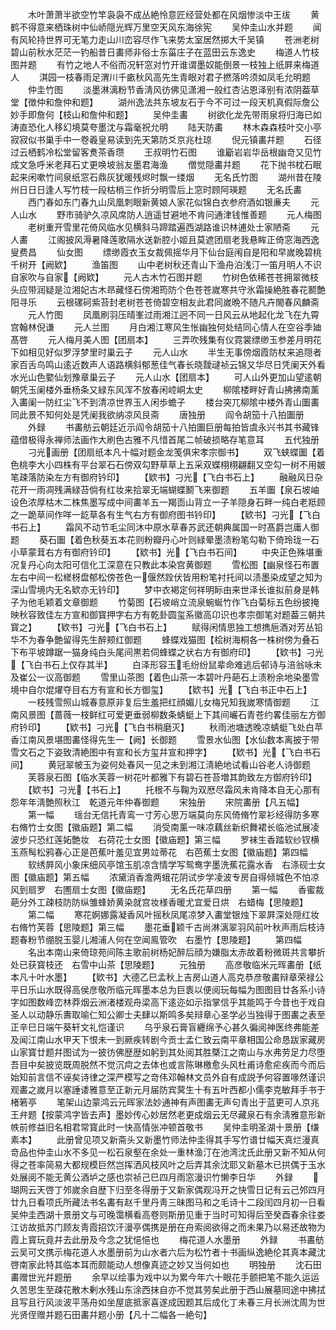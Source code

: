 <!-- { "loadSidebar": true } -->
　　木叶萧萧半欲空竹竿袅袅不成丛絶怜意匠经营处都在风烟惨淡中王绂
　　黄鹤不得意来栖珠树中仙峤隠光辉万里空天风东海徐宪
　　吴仲圭山水并题
　　闻有风轮持世界可无笔力走山川峦容尽作飞来势太室居然掷大千吴镇
　　苍洲老树碧山前秋水茫茫一钓船昔日畵师非俗士东菑庄子在蓝田云东逸史
　　梅道人竹枝图并题
　　有竹之地人不俗而况轩窓对竹开谁谓墨奴能倒景一枝独上纸屛来梅道人
　　淇园一枝春雨足渭川千畞秋风高先生青眼对君子撚落吟须如凤毛允明题
　　仲圭竹图
　　淡墨淋漓粉节香淸风彷佛见潇湘一般红杏沾恩泽别有浓阴葢草堂【徴仲和詹仲和题】
　　湖州逸法共东坡友石于今不可过一段天机真假际詹公妙手即詹何【枝山和詹仲和题】
　　吴仲圭畵
　　树欲化龙先带雨泉将归海已如涛直恐化人移幻境莫夸墨沈与霜毫祝允明
　　陆天防畵
　　林木森森枝叶交小亭寂寂似书巢手中一卷羲皇易读到先天第防爻京兆杜琼
　　倪元镇畵幷题
　　石径过云栖鹤冷松堂留客煑茶香瓒
　　王叔明竹石图
　　谁斸岩岩华岳根幽竒又见竹成文急呼米老拜石丈更唤坡翁友墨君海渔
　　僧觉隠畵幷题
　　花下抛书枕石眠起来闲嗽竹间泉纸窓石鼎灰犹暖残烬时飘一缕烟
　　无名氏竹图
　　湖州昔在陵州日日日逢人写竹枝一段枯梢三作折分明雪后上窓时顾阿瑛题
　　无名氏畵
　　西门春如东门春九山凤凰刺眼新黄娘人家花似锦白衣参府酒如银亷夫
　　元人山水
　　野市骑驴久凉风席防人逍遥甘避地不肯问通津钱惟善题
　　元人梅图
　　老树重开雪里花倚风临水见横斜马蹄踏遍西湖路谁识林逋处士家陋斋
　　元人畵
　　江阁披风溽暑降莲歌隔水送新腔小姬且莫遮团扇老我悬眸正倚窓海西逸叟费昌
　　仙女图
　　缥缈霞衣玉女裁佩摇华月下仙台庭闱自是阳和早嵗晚碧桃千树开【阙欵】
　　渔笛图
　　山中老树秋还青山下渔舟泊浅汀一笛月明人不识自家吹与自家【阙欵】
　　元人古木竹石图并题
　　竹树色依稀苍苍拥翠微枝头应带润疑是泣湘妃古木昻藏怪石傍湘筠防个色苍苍嵗寒共守氷霜操絶胜春花鬭艶阳寻乐
　　云根磥砢紫苔封老树苍苍倚碧空相友此君同嵗晩不随凡卉閙春风麟斋
　　元人竹图
　　凤凰刷羽压晴峯过雨湘江迥不同一日风云从地起化龙飞在九霄宫翰林倪谦
　　元人兰图
　　月白湘江寒风生怅幽独何处结同心情人在空谷季廸髙啓
　　元人梅月美人图【团扇本】
　　三弄吹残集有仪霓裳缥缈玉参差月明花下如相见好似罗浮梦里时巢云子
　　元人山水
　　半生无事傍烟霞防杖来追隠者家百舌鸟鸣山逺近数声人语路横斜郁葱佳气春长晓靉叇祯云锦又华尽日凭阑天外看水光山色嬜仙划豫章巢云子
　　元人山水【团扇本】
　　可人山外更加山望逺朝朝凭玉阑楼外垂杨条又緑东风浑不放春闲崆峒太史
　　柳隂楼畔好青山拂拂南薰入畵阑一防红尘飞不到清凉世界玉人闲歩蟾子
　　楼台突兀柳隂中楼外青山圗畵同此景不知何处是凭阑我欲纳凉风艮斋
　　唐独册
　　阎令胡笳十八拍圗册
　　外録
　　书畵舫云朝廷近示阎令胡笳十八拍圗巨册每拍皆虞永兴书其书藏锋蕴借极得永禅师法画作大刷色古雅不凡惜首尾二帧破损略存笔意耳
　　五代独册
　　刁光画册【团扇纸本凡十幅对题金龙笺俱宋孝宗御书】
　　双飞蛱蝶圗【着色桃李大小四株有平台翠石石傍双勾野草草上五采双蝶栩栩翩翻又空勾一树不用皴笔疎落防染左方有御府钤印】
　　【欵书】刁光【飞白书石上】
　　融融风日杂花开一雨凋残满緑苔倘有红妆来拾翠无端蝴蝶鬭飞来御题
　　五羊圗【泉石坡岫设色浓厚枯木二株焦墨写成中间畵羊五一羯靣山背立一子羊隠身石畔一纯白老羝顾之一跪草间作咩一龁草各有生气右方有御府图书钤印】
　　【欵书】刁光【飞白书石上】
　　霜风不动节毛尘同沐中原水草春苏武还朝典属国一时髙爵岂庸人御题
　　葵石圗【着色秋葵五本花则粉瓣丹心叶则緑晕墨渍粉笔勾勒下倚玲珑一石小草蒙茸右方有御府钤印】
　　【欵书】光【飞白书石间】
　　中央正色殊堪重况复丹心向太阳可信化工深意在只教此本染宫黄御题
　　雪松图【幽泉怪石布置左右中间一松槎枒盘郁松傍苍色一偃然跧伏皆用粉笔衬托间以渍墨染成望之知为深山雪境内无名欵亦无钤印】
　　梦中衣褐定何祥明眎由来世泽长谁拟前身是韩子为他毛颖着文章御题
　　竹菊图【石坡峭立流泉蜿蜒竹作飞白菊标五色纷披掩映秋容致佳左方宣和御寳押字右方有乾卦圆玺系徽高卬识也孝宗御笔对题葢三朝共寳之】
　　【欵书】刁光【飞白书石上】
　　赋得闲情思独工想擕巵酒对芳丛铅华不为春争艶留得先生醉颊红御题
　　蜂蝶戏猫图【桧树海桐各一株树傍为叠石下布平坡蹲踞一猫身纯白头尾间黒若伺蜂蝶之状右方有御府印】
　　【欵书】刁光【飞白书石上仅存其半】
　　白泽形容玉毛纷纷鼠辈命难逃后邨诗与涪翁咏未及崔公一议高御题
　　雪里山茶图【着色山茶一本碧叶丹葩石上渍粉余地染墨雪境中自尔焜燿夺目右方有宣和长方御玺】
　　【欵书】光【飞白书正中石上】
　　一枝残雪照山城春意原非复后生羞把红顔媚儿女梅兄知我嵗寒情御题
　　江南风景图【蔷薇一枝鲜红可爱更垂弱柳数条蜻蜓上下其间巗石青苍约畧佳丽左方御府钤印】
　　【欵书】刁光【飞白书稍磨灭】
　　秋雨池塘透晚凉蜻蜓飞处白苹香江南风景堪图畵怪得先生一【阙】长御题
　　雪景水仙图【水仙数本离披于带雪文石之下姿致清絶图中有宣和长方玺幷宣和押字】
　　【欵书】光【飞白书石间】
　　黄冠翠帔玉为姿何处春风一见之未到湘江淸絶地试看山谷老人诗御题
　　芙蓉泉石图【临水芙蓉一树花叶都雅下有碧石苍苔増其韵致左方御府钤印】
　　【欵书】刁光【书石上】
　　托根不与鞠为双厯尽霜风未肯降本自无心那有怨年年淸艶照秋江　乾道元年仲春御题
　　宋独册
　　宋院畵册【凡五幅】
　　第一幅
　　瑶台无信托青鸾一寸芳心思万端莫向东风倚脩竹翠衫经得防多寒　右脩竹士女图【徽庙题】第二幅
　　消受南薰一味凉藕丝新织舞裙长临池试展凌波步只恐红莲妬艶妆　右荷花士女图【徽庙题】第三幅
　　罗袜生香踏软纱钗横玉燕髩松鸦春心正是芭蕉叶羞见宜男竝蒂花　右芭蕉士女图【徽庙题】第四幅
　　软绣屛风小象床细风亭馆玉肌凉含情学写鸳鸯字墨洗蕉花露水香　右涤砚士女图【徽庙题】第五幅
　　浓黛消香澹两蛾花阴试步学凌波专房自得倾城色不怕凉风到扇罗　右圑扇士女图【徽庙题】
　　无名氏花草四册
　　第一幅
　　香蜜裁葩分外工疎枝防防纵雏蜂娇黄染就宫妆様香暖尤宜爱日烘　右蜡梅【思陵题】
　　第二幅
　　寒花婀娜露凝香风叶摇秋凤尾凉梦入畵堂银烛下翠屛深处隠红妆　右脩竹芙蓉【思陵题】第三幅
　　墨花垂颖千古尚淋漓翠羽风前叶秋声雨后枝诗题春粉节绷脱玉婴儿湘浦人何在空闻鳯管吹　右墨竹【思陵题】
　　第四幅
　　名出本南山来倚琼苑间陈主歌前树杨妃醉后顔为嫌脂太赤故着粉微斑共言攀折处已获寳枝还　右雪中山茶【思陵题】
　　元独册
　　高彦敬临米元晖畵册【纸本凡十叶水墨】
　　【欵书】大德乙巳孟秋上吉房山道人高克恭彦敬畵辩章荣禄公平日乐山水既得高侯彦敬所临元晖墨本总为巨袠以便阅玩每幅为图图目廿各系小诗字如图数峰峦林莽烟云洲渚楼观舟梁高下逺迩如示指掌信乎其能鸣于今昔也于戏自圣人以动静乐夀取喻仁知公卿士夫肆以斯鸣多矣辩章心圣学必当独得于图畵之表至正辛巳日端午葵轩文礼恺谨识
　　乌乎泉石膏盲纒绵予心甚久徧阅神医终弗能差及闻江南山水甲天下恨未一到厥疾转剧今贡士孟仁致云南平章相国公命恳跋家藏房山家寳廿题幷图试为一披彷佛歴歴如躬到其处阅其胜槩江之南山与水弗劳足力尽堕吾目中矣披览既周脱然不觉沉疴之去体也或言陈琳檄愈头风杜甫诗愈疟疾而今而后始知前言信不诬矣诗律之深严模写之竒伟邓翰林文员外自有成説予何容置喙然谨识观畵之嵗月以塞諈诿雅意至正新元月届防宾蓂生十有五叶西都小儒李克敏拜手书于楮箬亭
　　笔架山边蒙鸿云元晖家法妙通神有声图畵无声句青出于蓝更可人京兆王弁题【按蒙鸿字皆去声】墨妙传心妙居然老更成烟云无尽藏泉石有余淸雅意形新帙前修益旧名相君常寳此时一快高情张冲顿首敬书
　　吴仲圭明圣湖十景册【缣素本】
　　此册曾见项又新斋头又新墨竹师法仲圭得其手写竹谱廿幅天真烂漫真竒品也仲圭山水不多见一松石泉壑在余处一重林渔汀在池湾沈氏此册又新不知从何得之苍率简易大都规模巨然岂挥洒风枝风叶之后弄其余沈耶又新墓木已拱偶于玉水处展阅不能无黄公酒垆之感也崇祯己巳四月雨窓漫识竹懒李日华
　　外録
　　瑚网云天啓丁邜嵗余自歴下归至冬得册于又新家偶观冯开之快雪日记有云己邜四月廿九日看项氏所藏法书名畵有赵千里丹靑三昧图马和之毛诗十二段闰四月初一日看吴仲圭西湖十景册文与可晚霭横看高卷则斯册见重于当时可知得后至癸酉春余往娄江访故抵苏门顾友靑霞招饮汗漫亭偶携是册在舟索阅欲得之而未果乃以易还故物为霞上寳玩竟幷去此册及今念之犹悒悒也
　　梅花道人水墨册
　　外録
　　书畵舫云吴可文携示梅花道人水墨册前为山水者六后为松竹者十书画纵逸絶伦其真本藏沈啓南家此特其临本耳而颇能动人想像真迹之妙又当何如也
　　明独册
　　沈石田畵赠世光幷题册
　　余早以绘事为戏中以为累今年六十眼花手颤把笔不能久运运久苦思生至疎花散木剰水残山东涂西抹自亦不觉其劳矣此册于西山展墓囘途中拂拭且写且行风淡波平荡舟如坐屋底抵家喜遂成因题其后成化丁未春三月长洲沈周为世光贤侄赠并题石田畵幷题小册【凡十二幅各一絶句】
